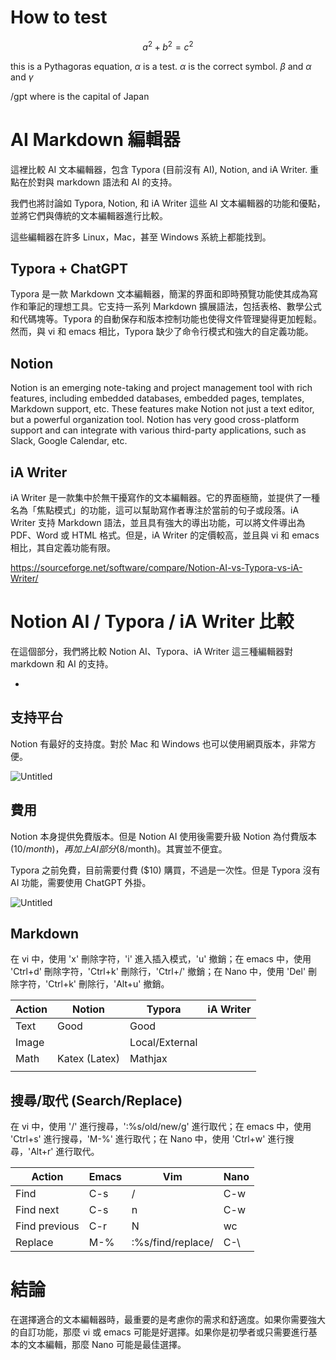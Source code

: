 # How to test

$$ a^2 + b^2 = c^2 $$

this is a Pythagoras  equation, $\alpha$ is a test. $\alpha$ is the correct symbol.  $\beta$ and $\alpha \text{ and } \gamma$

/gpt where is the capital of Japan



# AI Markdown 編輯器

這裡比較 AI 文本編輯器，包含 Typora (目前沒有 AI), Notion, and iA Writer.  重點在於對與 markdown 語法和 AI 的支持。

我們也將討論如 Typora, Notion, 和 iA Writer 這些 AI 文本編輯器的功能和優點，並將它們與傳統的文本編輯器進行比較。

這些編輯器在許多 Linux，Mac，甚至 Windows 系統上都能找到。

## Typora + ChatGPT

Typora 是一款 Markdown 文本編輯器，簡潔的界面和即時預覽功能使其成為寫作和筆記的理想工具。它支持一系列 Markdown 擴展語法，包括表格、數學公式和代碼塊等。Typora 的自動保存和版本控制功能也使得文件管理變得更加輕鬆。然而，與 vi 和 emacs 相比，Typora 缺少了命令行模式和強大的自定義功能。

## Notion

Notion is an emerging note-taking and project management tool with rich features, including embedded databases, embedded pages, templates, Markdown support, etc. These features make Notion not just a text editor, but a powerful organization tool. Notion has very good cross-platform support and can integrate with various third-party applications, such as Slack, Google Calendar, etc.

## iA Writer

iA Writer 是一款集中於無干擾寫作的文本編輯器。它的界面極簡，並提供了一種名為「焦點模式」的功能，這可以幫助寫作者專注於當前的句子或段落。iA Writer 支持 Markdown 語法，並且具有強大的導出功能，可以將文件導出為 PDF、Word 或 HTML 格式。但是，iA Writer 的定價較高，並且與 vi 和 emacs 相比，其自定義功能有限。

https://sourceforge.net/software/compare/Notion-AI-vs-Typora-vs-iA-Writer/

# Notion AI / Typora / iA Writer 比較

在這個部分，我們將比較 Notion AI、Typora、iA Writer 這三種編輯器對 markdown 和 AI 的支持。

- 

## 支持平台

Notion 有最好的支持度。對於 Mac 和 Windows 也可以使用網頁版本，非常方便。

![Untitled](https://prod-files-secure.s3.us-west-2.amazonaws.com/79b49a29-3da1-4933-ae65-860896f4a291/a3228ad7-a837-4476-a5f8-5ef86a65581d/Untitled.png)

## 費用

Notion 本身提供免費版本。但是 Notion AI 使用後需要升級 Notion 為付費版本 ($10/month)，再加上 AI 部分 ($8/month)。其實並不便宜。

Typora 之前免費，目前需要付費 ($10) 購買，不過是一次性。但是 Typora 沒有 AI 功能，需要使用 ChatGPT 外掛。

![Untitled](https://prod-files-secure.s3.us-west-2.amazonaws.com/79b49a29-3da1-4933-ae65-860896f4a291/55c2238a-e8c3-4dfb-8092-521fd99a6811/Untitled.png)

## Markdown

在 vi 中，使用 'x' 刪除字符，'i' 進入插入模式，'u' 撤銷；在 emacs 中，使用 'Ctrl+d' 刪除字符，'Ctrl+k' 刪除行，'Ctrl+/' 撤銷；在 Nano 中，使用 'Del' 刪除字符，'Ctrl+k' 刪除行，'Alt+u' 撤銷。

| Action | Notion        | Typora         | iA Writer |
| ------ | ------------- | -------------- | --------- |
| Text   | Good          | Good           |           |
| Image  |               | Local/External |           |
| Math   | Katex (Latex) | Mathjax        |           |
|        |               |                |           |

## 搜尋/取代 (Search/Replace)

在 vi 中，使用 '/' 進行搜尋，':%s/old/new/g' 進行取代；在 emacs 中，使用 'Ctrl+s' 進行搜尋，'M-%' 進行取代；在 Nano 中，使用 'Ctrl+w' 進行搜尋，'Alt+r' 進行取代。

| Action        | Emacs | Vim               | Nano |
| ------------- | ----- | ----------------- | ---- |
| Find          | C-s   | /                 | C-w  |
| Find next     | C-s   | n                 | C-w  |
| Find previous | C-r   | N                 | wc   |
| Replace       | M-%   | :%s/find/replace/ | C-\  |

# 結論

在選擇適合的文本編輯器時，最重要的是考慮你的需求和舒適度。如果你需要強大的自訂功能，那麼 vi 或 emacs 可能是好選擇。如果你是初學者或只需要進行基本的文本編輯，那麼 Nano 可能是最佳選擇。